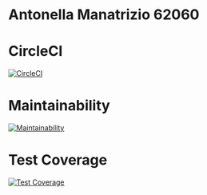# Antonella Manatrizio 62060


# CircleCI
[![CircleCI](https://dl.circleci.com/status-badge/img/gh/um-computacion-tm/ajedrez-2024-AManatrizio/tree/main.svg?style=svg)](https://dl.circleci.com/status-badge/redirect/gh/um-computacion-tm/ajedrez-2024-AManatrizio/tree/main)

# Maintainability
[![Maintainability](https://api.codeclimate.com/v1/badges/b881fe6f2b0d203478b7/maintainability)](https://codeclimate.com/github/um-computacion-tm/first-circleci-AManatrizio/maintainability)

# Test Coverage
[![Test Coverage](https://api.codeclimate.com/v1/badges/b881fe6f2b0d203478b7/test_coverage)](https://codeclimate.com/github/um-computacion-tm/first-circleci-AManatrizio/test_coverage)